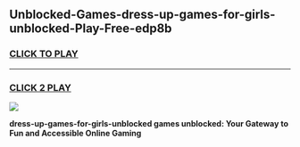 
## Unblocked-Games-dress-up-games-for-girls-unblocked-Play-Free-edp8b
<h3>
<a href="https://premium76.site?title=dress-up-games-for-girls-unblocked&ref=09A">CLICK TO PLAY</a></h3>
<hr>

<h3>
<a href="https://premium76.site?title=dress-up-games-for-girls-unblocked&ref=09A">CLICK 2 PLAY</a>
  
</h3>

<a href="https://premium76.site?title=dress-up-games-for-girls-unblocked&ref=09A"><img src="https://clearcache.store/games.png"></a>


**dress-up-games-for-girls-unblocked games unblocked: Your Gateway to Fun and Accessible Online Gaming**

